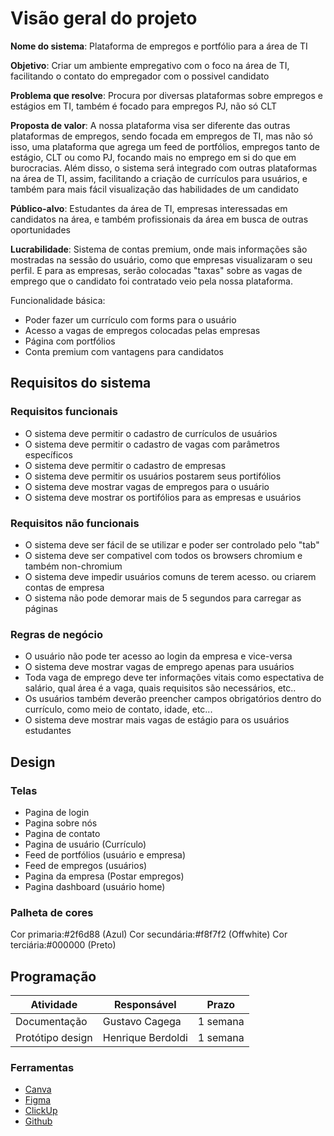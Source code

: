 # Visão geral do projeto

**Nome do sistema**: Plataforma de empregos e portfólio para a área de TI

**Objetivo**: Criar um ambiente empregativo com o foco na área de TI, facilitando o contato do empregador com o possivel candidato

**Problema que resolve**: Procura por diversas plataformas sobre empregos e estágios em TI, também é focado para empregos PJ, não só CLT

**Proposta de valor**: A nossa plataforma visa ser diferente das outras plataformas de empregos, sendo focada em empregos de TI, mas não só isso, uma plataforma que agrega um feed de portfólios, empregos tanto de estágio, CLT ou como PJ, focando mais no emprego em si do que em burocracias. Além disso, o sistema será integrado com outras plataformas na área de TI, assim, facilitando a criação de currículos para usuários, e também para mais fácil visualização das habilidades de um candidato

**Público-alvo**: Estudantes da área de TI, empresas interessadas em candidatos na área, e também profissionais da área em busca de outras oportunidades

**Lucrabilidade**: Sistema de contas premium, onde mais informações são mostradas na sessão do usuário, como que empresas visualizaram o seu perfil. E para as empresas, serão colocadas "taxas" sobre as vagas de emprego que o candidato foi contratado veio pela nossa plataforma.

Funcionalidade básica:
- Poder fazer um currículo com forms para o usuário
- Acesso a vagas de empregos colocadas pelas empresas
- Página com portfólios
- Conta premium com vantagens para candidatos
## Requisitos do sistema

### Requisitos funcionais

- O sistema deve permitir o cadastro de currículos de usuários
- O sistema deve permitir o cadastro de vagas com parâmetros específicos
- O sistema deve permitir o cadastro de empresas
- O sistema deve permitir os usuários postarem seus portifólios
- O sistema deve mostrar vagas de empregos para o usuário
- O sistema deve mostrar os portifólios para as empresas e usuários
### Requisitos não funcionais

- O sistema deve ser fácil de se utilizar e poder ser controlado pelo "tab"
- O sistema deve ser compativel com todos os browsers chromium e também non-chromium
- O sistema deve impedir usuários comuns de terem acesso. ou criarem contas de empresa
- O sistema não pode demorar mais de 5 segundos para carregar as páginas
### Regras de negócio

- O usuário não pode ter acesso ao login da empresa e vice-versa
- O sistema deve mostrar vagas de emprego apenas para usuários
- Toda vaga de emprego deve ter informações vitais como espectativa de salário, qual área é a vaga, quais requisitos são necessários, etc..
- Os usuários também deverão preencher campos obrigatórios dentro do currículo, como meio de contato, idade, etc...
- O sistema deve mostrar mais vagas de estágio para os usuários estudantes
## Design

### Telas

- Pagina de login
- Pagina sobre nós
- Pagina de contato
- Pagina de usuário (Currículo)
- Feed de portfólios (usuário e empresa)
- Feed de empregos (usuários)
- Pagina da empresa (Postar empregos)
- Pagina dashboard (usuário home)
### Palheta de cores

Cor primaria:#2f6d88 (Azul)
Cor secundária:#f8f7f2 (Offwhite)
Cor terciária:#000000 (Preto)
## Programação

| Atividade        | Responsável       | Prazo    |
| ---------------- | ----------------- | -------- |
| Documentação     | Gustavo Cagega    | 1 semana |
| Protótipo design | Henrique Berdoldi | 1 semana |
### Ferramentas

- [Canva](https://www.canva.com/design/DAG0kGld3IU/sPwNyhWepc-rpi5JbhvEXQ/edit?utm_content=DAG0kGld3IU&utm_campaign=designshare&utm_medium=link2&utm_source=sharebutton)
- [Figma](https://www.figma.com/site/IdbyzYJKUWhjjsXexnTA9Q/Sem-t%C3%ADtulo?node-id=0-1&t=JrBRalb5UlEjX8GJ-1)
- [ClickUp](https://app.clickup.com/90131499698/v/s/901310955873)
- [Github](https://github.com/gpc186/HubIT)
